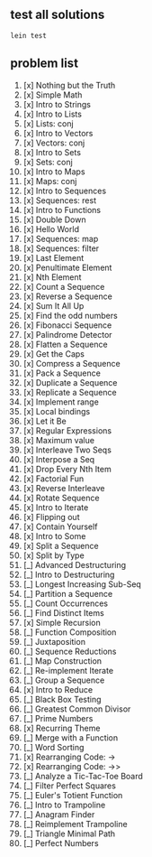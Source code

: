 ## test all solutions
```
lein test
```
## problem list
001. [x] Nothing but the Truth
002. [x] Simple Math
003. [x] Intro to Strings
004. [x] Intro to Lists
005. [x] Lists: conj
006. [x] Intro to Vectors
007. [x] Vectors: conj
008. [x] Intro to Sets
009. [x] Sets: conj
010. [x] Intro to Maps
011. [x] Maps: conj
012. [x] Intro to Sequences
013. [x] Sequences: rest
014. [x] Intro to Functions
015. [x] Double Down
016. [x] Hello World
017. [x] Sequences: map
018. [x] Sequences: filter
019. [x] Last Element
020. [x] Penultimate Element
021. [x] Nth Element
022. [x] Count a Sequence
023. [x] Reverse a Sequence
024. [x] Sum It All Up
025. [x] Find the odd numbers
026. [x] Fibonacci Sequence
027. [x] Palindrome Detector
028. [x] Flatten a Sequence
029. [x] Get the Caps
030. [x] Compress a Sequence
031. [x] Pack a Sequence
032. [x] Duplicate a Sequence
033. [x] Replicate a Sequence
034. [x] Implement range
035. [x] Local bindings
036. [x] Let it Be
037. [x] Regular Expressions
038. [x] Maximum value
039. [x] Interleave Two Seqs
040. [x] Interpose a Seq
041. [x] Drop Every Nth Item
042. [x] Factorial Fun
043. [x] Reverse Interleave
044. [x] Rotate Sequence
045. [x] Intro to Iterate
046. [x] Flipping out
047. [x] Contain Yourself
048. [x] Intro to Some
049. [x] Split a Sequence
050. [x] Split by Type
051. [_] Advanced Destructuring
052. [_] Intro to Destructuring
053. [_] Longest Increasing Sub-Seq
054. [_] Partition a Sequence
055. [_] Count Occurrences
056. [_] Find Distinct Items
057. [x] Simple Recursion
058. [_] Function Composition
059. [_] Juxtaposition
060. [_] Sequence Reductions
061. [_] Map Construction
062. [_] Re-implement Iterate
063. [_] Group a Sequence
064. [x] Intro to Reduce
065. [_] Black Box Testing
066. [_] Greatest Common Divisor
067. [_] Prime Numbers
068. [x] Recurring Theme
069. [_] Merge with a Function
070. [_] Word Sorting
071. [x] Rearranging Code: ->
072. [x] Rearranging Code: ->>
073. [_] Analyze a Tic-Tac-Toe Board
074. [_] Filter Perfect Squares
075. [_] Euler's Totient Function
076. [_] Intro to Trampoline
077. [_] Anagram Finder
078. [_] Reimplement Trampoline
079. [_] Triangle Minimal Path
080. [_] Perfect Numbers
